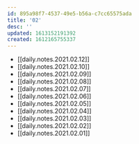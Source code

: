 ```yaml
---
id: 895a98f7-4537-49e5-b56a-c7cc65575ada
title: '02'
desc: ''
updated: 1613152191392
created: 1612165755337
---
```


- [[daily.notes.2021.02.12]]
- [[daily.notes.2021.02.10]]
- [[daily.notes.2021.02.09]]
- [[daily.notes.2021.02.08]]
- [[daily.notes.2021.02.07]]
- [[daily.notes.2021.02.06]]
- [[daily.notes.2021.02.05]]
- [[daily.notes.2021.02.04]]
- [[daily.notes.2021.02.03]]
- [[daily.notes.2021.02.02]]
- [[daily.notes.2021.02.01]]
